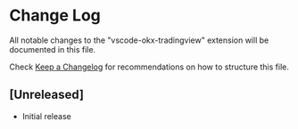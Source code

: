 # Change Log

All notable changes to the "vscode-okx-tradingview" extension will be documented in this file.

Check [Keep a Changelog](http://keepachangelog.com/) for recommendations on how to structure this file.

## [Unreleased]

- Initial release
